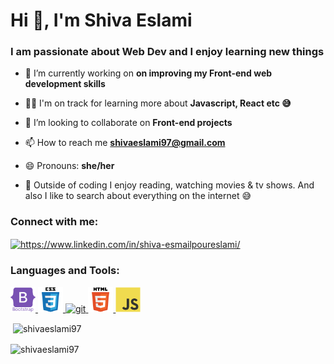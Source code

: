 <h1 align="left">Hi 👋, I'm Shiva Eslami</h1>
<h3 align="left">I am passionate about Web Dev and I enjoy learning new things</h3>


- 🔭 I’m currently working on **on improving my Front-end web development skills**

- 👩‍💻 I'm on track for learning more about **Javascript, React etc 😅**

- 👯 I’m looking to collaborate on **Front-end projects**

- 📫 How to reach me **shivaeslami97@gmail.com**

- 😄 Pronouns: **she/her**
- 👀 Outside of coding I enjoy reading, watching movies & tv shows. And also I like to search about everything on the internet 😅 

<h3 align="left">Connect with me:</h3>
<p align="left">
<a href="https://linkedin.com/in/https://www.linkedin.com/in/shiva-esmailpoureslami/" target="blank"><img align="center" src="https://raw.githubusercontent.com/rahuldkjain/github-profile-readme-generator/master/src/images/icons/Social/linked-in-alt.svg" alt="https://www.linkedin.com/in/shiva-esmailpoureslami/" height="30" width="40" /></a>
</p>

<h3 align="left">Languages and Tools:</h3>
<p align="left"> <a href="https://getbootstrap.com" target="_blank" rel="noreferrer"> <img src="https://raw.githubusercontent.com/devicons/devicon/master/icons/bootstrap/bootstrap-plain-wordmark.svg" alt="bootstrap" width="40" height="40"/> </a> <a href="https://www.w3schools.com/css/" target="_blank" rel="noreferrer"> <img src="https://raw.githubusercontent.com/devicons/devicon/master/icons/css3/css3-original-wordmark.svg" alt="css3" width="40" height="40"/> </a> <a href="https://git-scm.com/" target="_blank" rel="noreferrer"> <img src="https://www.vectorlogo.zone/logos/git-scm/git-scm-icon.svg" alt="git" width="40" height="40"/> </a> <a href="https://www.w3.org/html/" target="_blank" rel="noreferrer"> <img src="https://raw.githubusercontent.com/devicons/devicon/master/icons/html5/html5-original-wordmark.svg" alt="html5" width="40" height="40"/> </a> <a href="https://developer.mozilla.org/en-US/docs/Web/JavaScript" target="_blank" rel="noreferrer"> <img src="https://raw.githubusercontent.com/devicons/devicon/master/icons/javascript/javascript-original.svg" alt="javascript" width="40" height="40"/> </a> </p>

<p>&nbsp;<img align="center" src="https://github-readme-stats.vercel.app/api?username=shivaeslami97&show_icons=true&locale=en" alt="shivaeslami97" /></p>

<p><img align="center" src="https://github-readme-streak-stats.herokuapp.com/?user=shivaeslami97&" alt="shivaeslami97" /></p>
